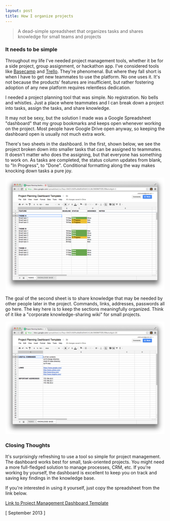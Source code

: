 ```yaml
---
layout: post
title: How I organize projects
---
```


> A dead-simple spreadsheet that organizes tasks and shares knowledge for small teams and projects

### It needs to be simple
Throughout my life I've needed project management tools, whether it be for a side project, group assignment, or hackathon app. I've considered tools like [Basecamp](https://basecamp.com/) and [Trello](https://trello.com/). They're phenomenal. But where they fall short is when I have to get new teammates to use the platform. No one uses it. It's not because the products' features are insufficient, but rather fostering adoption of any new platform requires relentless dedication.

I needed a project planning tool that was simple. No registration. No bells and whistles. Just a place where teammates and I can break down a project into tasks, assign the tasks, and share knowledge.

It may not be sexy, but the solution I made was a Google Spreadsheet "dashboard" that my group bookmarks and keeps open whenever working on the project. Most people have Google Drive open anyway, so keeping the dashboard open is usually not much extra work.

There's two sheets in the dashboard. In the first, shown below, we see the project broken down into smaller tasks that can be assigned to teammates. It doesn't matter who does the assigning, but that everyone has something to work on. As tasks are completed, the status column updates from blank, to "In Progress", to "Done". Conditional formatting along the way makes knocking down tasks a pure joy.

![](/static/organize-projects/screenshot1.png)

The goal of the second sheet is to share knowledge that may be needed by other people later in the project. Commands, links, addresses, passwords all go here. The key here is to keep the sections meaningfully organized. Think of it like a "corporate knowledge-sharing wiki" for small projects.

![](/static/organize-projects/screenshot2.png)

### Closing Thoughts
It's surprisingly refreshing to use a tool so simple for project management. The dashboard works best for small, task-oriented projects. You might need a more full-fledged solution to manage processes, CRM, etc. If you're working by yourself, the dashboard is excellent to keep you on track and saving key findings in the knowledge base.

If you're interested in using it yourself, just copy the spreadsheet from the link below.

[Link to Project Management Dashboard Template](https://docs.google.com/spreadsheet/ccc?key=0AiCh1N3Pov8tdElid0htN1h1LWc5M0RMTFZfLV9Nemc&usp=sharing)

[ September 2013 ]